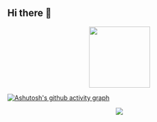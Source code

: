## Hi there 👋

<div align="center"> <img height="137px" src="https://github-readme-stats.vercel.app/api?username=FeiDaLI&hide_title=true&hide_border=true&show_icons=trueline_height=21&text_color=000&icon_color=000&bg_color=0,ea6161,ffc64d,fffc4d,52fa5a&theme=graywhite" /> </div>

[![Ashutosh's github activity graph](https://github-readme-activity-graph.vercel.app/graph?username=FeiDaLI)](https://github.com/ashutosh00710/github-readme-activity-graph)


<div align="center"> <img src="https://github-profile-trophy.vercel.app/?username=FeiDaLi" /> </div>
<!--
**FeiDaLI/FeiDaLi** is a ✨ _special_ ✨ repository because its `README.md` (this file) appears on your GitHub profile.

Here are some ideas to get you started:

- 🔭 I’m currently working on ...
- 🌱 I’m currently learning ...
- 👯 I’m looking to collaborate on ...
- 🤔 I’m looking for help with ...
- 💬 Ask me about ...
- 📫 How to reach me: ...
- 😄 Pronouns: ...
- ⚡ Fun fact: ...
-->
